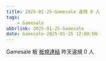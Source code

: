 ```yaml
---
title: 2025-01-25-Gamesale 違規 0 人
tags:
    - Gamesale
abbrlink: 2025-01-25-Gamesale
date: Gamesale-2025-01-25 12:00:00
---
```

Gamesale 板 [板規連結](https://www.ptt.cc/bbs/Gossiping/M.1637425085.A.07D.html)
昨天違規 0 人
